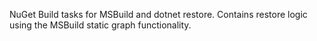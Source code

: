 NuGet Build tasks for MSBuild and dotnet restore. Contains restore logic using the MSBuild static graph functionality.
